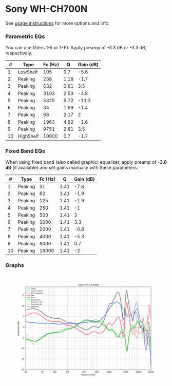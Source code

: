 # Sony WH-CH700N
See [usage instructions](https://github.com/jaakkopasanen/AutoEq#usage) for more options and info.

### Parametric EQs
You can use filters 1-5 or 1-10. Apply preamp of -3.3 dB or -3.3 dB, respectively.

|   # | Type      |   Fc (Hz) |    Q |   Gain (dB) |
|-----|-----------|-----------|------|-------------|
|   1 | LowShelf  |       105 | 0.7  |        -5.6 |
|   2 | Peaking   |       238 | 1.18 |        -1.7 |
|   3 | Peaking   |       632 | 0.61 |         3.5 |
|   4 | Peaking   |      3103 | 2.53 |        -4.8 |
|   5 | Peaking   |      5325 | 5.72 |       -11.3 |
|   6 | Peaking   |        34 | 1.69 |        -1.4 |
|   7 | Peaking   |        68 | 2.17 |         2   |
|   8 | Peaking   |      1963 | 4.92 |        -1.6 |
|   9 | Peaking   |      9751 | 2.81 |         3.5 |
|  10 | HighShelf |     10000 | 0.7  |        -1.7 |

### Fixed Band EQs
When using fixed band (also called graphic) equalizer, apply preamp of **-3.6 dB** (if available) and set gains manually with these parameters.

|   # | Type    |   Fc (Hz) |    Q |   Gain (dB) |
|-----|---------|-----------|------|-------------|
|   1 | Peaking |        31 | 1.41 |        -7.8 |
|   2 | Peaking |        62 | 1.41 |        -1.9 |
|   3 | Peaking |       125 | 1.41 |        -1.9 |
|   4 | Peaking |       250 | 1.41 |        -1   |
|   5 | Peaking |       500 | 1.41 |         3   |
|   6 | Peaking |      1000 | 1.41 |         3.3 |
|   7 | Peaking |      2000 | 1.41 |        -0.8 |
|   8 | Peaking |      4000 | 1.41 |        -5.3 |
|   9 | Peaking |      8000 | 1.41 |         0.7 |
|  10 | Peaking |     16000 | 1.41 |        -2   |

### Graphs
![](./Sony%20WH-CH700N.png)

